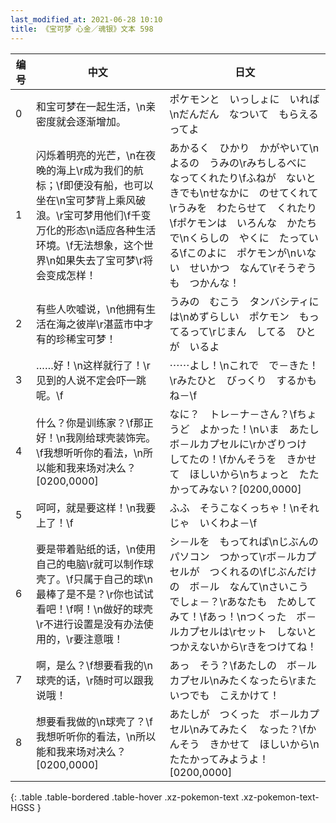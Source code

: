 ```yaml
---
last_modified_at: 2021-06-28 10:10
title: 《宝可梦 心金／魂银》文本 598
---
```

| 编号 | 中文 | 日文 |
| ---- | ---- | ---- |
| 0 | 和宝可梦在一起生活，\n亲密度就会逐渐增加。 | ポケモンと　いっしょに　いれば\nだんだん　なついて　もらえるってよ |
| 1 | 闪烁着明亮的光芒，\n在夜晚的海上\r成为我们的航标；\f即便没有船，也可以坐在\n宝可梦背上乘风破浪。\r宝可梦用他们\f千变万化的形态\n适应各种生活环境。\f无法想象，这个世界\n如果失去了宝可梦\r将会变成怎样！ | あかるく　ひかり　かがやいて\nよるの　うみの\rみちしるべに　なってくれたり\fふねが　ないときでも\nせなかに　のせてくれて\rうみを　わたらせて　くれたり\fポケモンは　いろんな　かたちで\nくらしの　やくに　たっている\fこのよに　ポケモンが\nいない　せいかつ　なんて\rそうぞうも　つかんな！ |
| 2 | 有些人吹嘘说，\n他拥有生活在海之彼岸\r湛蓝市中才有的珍稀宝可梦！ | うみの　むこう　タンバシティには\nめずらしい　ポケモン　もってるって\rじまん　してる　ひとが　いるよ |
| 3 | ……好！\n这样就行了！\r见到的人说不定会吓一跳呢。\f | ⋯⋯よし！\nこれで　で－きた！\rみたひと　びっくり　するかもね－\f |
| 4 | 什么？你是训练家？\f那正好！\n我刚给球壳装饰完。\f我想听听你的看法，\n所以能和我来场对决么？[0200,0000] | なに？　トレ－ナ－さん？\fちょうど　よかった！\nいま　あたし　ボ－ルカプセルに\rかざりつけ　してたの！\fかんそうを　きかせて　ほしいから\nちょっと　たたかってみない？[0200,0000] |
| 5 | 呵呵，就是要这样！\n我要上了！\f | ふふ　そうこなくっちゃ！\nそれじゃ　いくわよ－\f |
| 6 | 要是带着贴纸的话，\n使用自己的电脑\r就可以制作球壳了。\f只属于自己的球\n最棒了是不是？\r你也试试看吧！\f啊！\n做好的球壳\r不进行设置是没有办法使用的，\r要注意哦！ | シ－ルを　もってれば\nじぶんの　パソコン　つかって\rボ－ルカプセルが　つくれるの\fじぶんだけの　ボ－ル　なんて\nさいこう　でしょ－？\rあなたも　ためしてみて！\fあっ！\nつくった　ボ－ルカプセルは\rセット　しないと　つかえないから\rきをつけてね！ |
| 7 | 啊，是么？\f想要看我的\n球壳的话，\r随时可以跟我说哦！ | あっ　そう？\fあたしの　ボ－ルカプセル\nみたくなったら\rまた　いつでも　こえかけて！ |
| 8 | 想要看我做的\n球壳了？\f我想听听你的看法，\n所以能和我来场对决么？[0200,0000] | あたしが　つくった　ボ－ルカプセル\nみてみたく　なった？\fかんそう　きかせて　ほしいから\nたたかってみようよ！[0200,0000] |
{: .table .table-bordered .table-hover .xz-pokemon-text .xz-pokemon-text-HGSS }